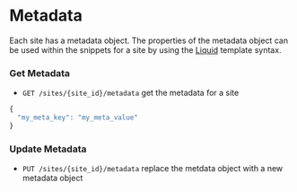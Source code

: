 Metadata
========

Each site has a metadata object. The properties of the metadata object can be used within the snippets for a site by using the [Liquid](https://github.com/Shopify/liquid) template syntax.

### <a name="get-metadata"></a>Get Metadata

* `GET /sites/{site_id}/metadata` get the metadata for a site

```javascript
{
  "my_meta_key": "my_meta_value"
}
```
### <a name="update-metadata" ></a>Update Metadata

* `PUT /sites/{site_id}/metadata` replace the metdata object with a new metadata object
